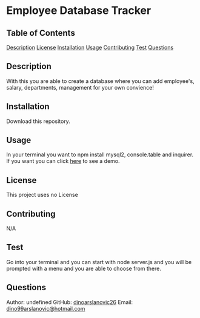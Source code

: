 # Employee Database Tracker

  ## Table of Contents 
  [Description](#description)
  [License](#license)
  [Installation](#installation)
  [Usage](#usage)
  [Contributing](#contributing)
  [Test](#test)
  [Questions](#questions)

  ## Description 
  With this you are able to create a database where you can add employee's, salary, departments, management for your own convience!

  ## Installation
  Download this repository.

  ## Usage
  In your terminal you want to npm install mysql2, console.table and inquirer. If you want you can click [here](https://drive.google.com/file/d/1dMcr6rgAFqo3F6PV-D7Ho8CQTNgs5_va/view) to see a demo.
  
  ## License
  This project uses no License
  
  

  ## Contributing
  N/A

  ## Test
  Go into your terminal and you can start with node server.js and you will be prompted with a menu and you are able to choose from there.
  ## Questions

 
  Author: undefined GitHub: [dinoarslanovic26](https://github.com/dinoarslanovic26) Email: dino99arslanovic@hotmail.com
